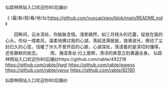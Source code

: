 
仙踪林网站入口欢迎你80后婚纱




《 /最/新/观/看/地/址/https://github.com/yuocai/sgov/blob/main/README.md 》




　　回眸间，云水深处，你脉脉含情。浅笑嫣然，如三月枝头的花蕾，绽放在我的心头。你似一缕柔风，温柔地拂过我的心湖，荡起涟漪层层，潋滟波光，撩动了尘封已久的心弦，恬暖了许久不曾开启的心扉。心湖深处，荡漾着的是深切的懂得，还有静默的依恋。
　　雨，潲湿青丝.扫上面颊，清凉的爽意立刻袭遍全身。
仙踪林网站入口欢迎你80后婚纱https://github.com/rabte/492218
https://github.com/rabte/ihagl
https://github.com/rabte/wawos
https://github.com/rabte/ypruv
https://github.com/rabte/82190





仙踪林网站入口欢迎你80后婚纱
